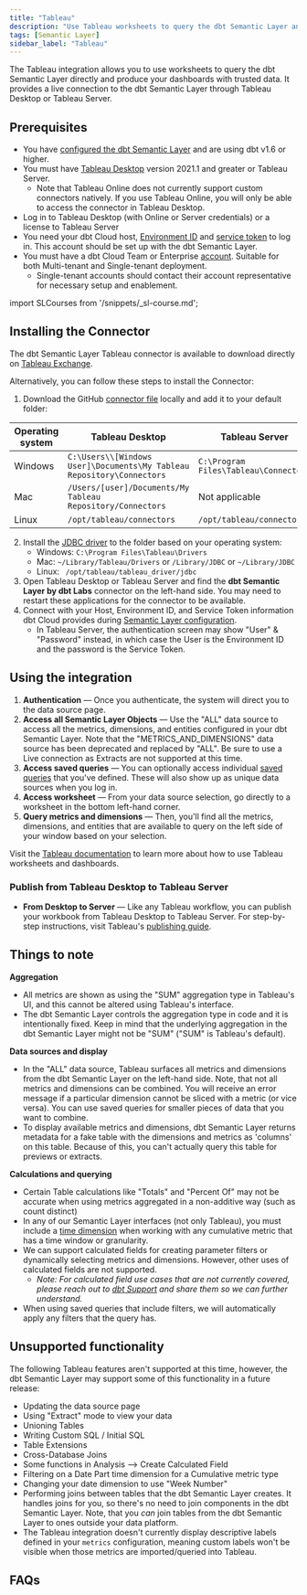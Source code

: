 ```yaml
---
title: "Tableau"
description: "Use Tableau worksheets to query the dbt Semantic Layer and produce dashboards with trusted date."
tags: [Semantic Layer]
sidebar_label: "Tableau"
---
```


The Tableau integration allows you to use worksheets to query the dbt Semantic Layer directly and produce your dashboards with trusted data. It provides a live connection to the dbt Semantic Layer through Tableau Desktop or Tableau Server.

## Prerequisites

- You have [configured the dbt Semantic Layer](/docs/use-dbt-semantic-layer/setup-sl) and are using dbt v1.6 or higher.
- You must have [Tableau Desktop](https://www.tableau.com/en-gb/products/desktop) version 2021.1 and greater or Tableau Server.
  - Note that Tableau Online does not currently support custom connectors natively. If you use Tableau Online, you will only be able to access the connector in Tableau Desktop.
- Log in to Tableau Desktop (with Online or Server credentials) or a license to Tableau Server
- You need your dbt Cloud host, [Environment ID](/docs/use-dbt-semantic-layer/setup-sl#set-up-dbt-semantic-layer) and [service token](/docs/dbt-cloud-apis/service-tokens) to log in. This account should be set up with the dbt Semantic Layer.
- You must have a dbt Cloud Team or Enterprise [account](https://www.getdbt.com/pricing). Suitable for both Multi-tenant and Single-tenant deployment. 
  - Single-tenant accounts should contact their account representative for necessary setup and enablement.

import SLCourses from '/snippets/_sl-course.md';

<SLCourses/>

## Installing the Connector

The dbt Semantic Layer Tableau connector is available to download directly on [Tableau Exchange](https://exchange.tableau.com/products/1020).

Alternatively, you can follow these steps to install the Connector:

1. Download the GitHub [connector file](https://github.com/dbt-labs/semantic-layer-tableau-connector/releases/latest/download/dbt_semantic_layer.taco) locally and add it to your default folder:

| Operating system |Tableau Desktop | Tableau Server |
| ---------------- | -------------- | -------------- |
| Windows | `C:\Users\\[Windows User]\Documents\My Tableau Repository\Connectors` | `C:\Program Files\Tableau\Connectors` |
| Mac | `/Users/[user]/Documents/My Tableau Repository/Connectors` | Not applicable |
| Linux | `/opt/tableau/connectors` | `/opt/tableau/connectors` |
 
2. Install the [JDBC driver](/docs/dbt-cloud-apis/sl-jdbc) to the folder based on your operating system:
   - Windows: `C:\Program Files\Tableau\Drivers`
   - Mac: `~/Library/Tableau/Drivers` or `/Library/JDBC` or `~/Library/JDBC`
   - Linux: ` /opt/tableau/tableau_driver/jdbc`
3. Open Tableau Desktop or Tableau Server and find the **dbt Semantic Layer by dbt Labs** connector on the left-hand side. You may need to restart these applications for the connector to be available.
4. Connect with your Host, Environment ID, and Service Token information dbt Cloud provides during [Semantic Layer configuration](/docs/use-dbt-semantic-layer/setup-sl#:~:text=After%20saving%20it%2C%20you%27ll%20be%20provided%20with%20the%20connection%20information%20that%20allows%20you%20to%20connect%20to%20downstream%20tools). 
   - In Tableau Server, the authentication screen may show "User" & "Password" instead, in which case the User is the Environment ID and the password is the Service Token.

## Using the integration

1. **Authentication** &mdash; Once you authenticate, the system will direct you to the data source page.
2. **Access all Semantic Layer Objects** &mdash; Use the "ALL" data source to access all the metrics, dimensions, and entities configured in your dbt Semantic Layer. Note that the "METRICS_AND_DIMENSIONS" data source has been deprecated and replaced by "ALL". Be sure to use a Live connection as Extracts are not supported at this time. 
3. **Access saved queries** &mdash; You can optionally access individual [saved queries](/docs/build/saved-queries) that you've defined. These will also show up as unique data sources when you log in. 
4. **Access worksheet** &mdash; From your data source selection, go directly to a worksheet in the bottom left-hand corner.
5. **Query metrics and dimensions** &mdash; Then, you'll find all the metrics, dimensions, and entities that are available to query on the left side of your window based on your selection.

Visit the [Tableau documentation](https://help.tableau.com/current/pro/desktop/en-us/gettingstarted_overview.htm) to learn more about how to use Tableau worksheets and dashboards.

### Publish from Tableau Desktop to Tableau Server

- **From Desktop to Server** &mdash; Like any Tableau workflow, you can publish your workbook from Tableau Desktop to Tableau Server. For step-by-step instructions, visit Tableau's [publishing guide](https://help.tableau.com/current/pro/desktop/en-us/publish_workbooks_share.htm).

## Things to note

**Aggregation**<br />
- All metrics are shown as using the "SUM" aggregation type in Tableau's UI, and this cannot be altered using Tableau's interface. 
- The dbt Semantic Layer controls the aggregation type in code and it is intentionally fixed. Keep in mind that the underlying aggregation in the dbt Semantic Layer might not be "SUM" ("SUM" is Tableau's default).

**Data sources and display**<br />
-  In the "ALL" data source, Tableau surfaces all metrics and dimensions from the dbt Semantic Layer on the left-hand side. Note, that not all metrics and dimensions can be combined. You will receive an error message if a particular dimension cannot be sliced with a metric (or vice versa). You can use saved queries for smaller pieces of data that you want to combine.
- To display available metrics and dimensions, dbt Semantic Layer returns metadata for a fake table with the dimensions and metrics as 'columns' on this table. Because of this, you can't actually query this table for previews or extracts.

**Calculations and querying**<br />
- Certain Table calculations like "Totals" and "Percent Of" may not be accurate when using metrics aggregated in a non-additive way (such as count distinct)
- In any of our Semantic Layer interfaces (not only Tableau), you must include a [time dimension](/docs/build/cumulative#limitations) when working with any cumulative metric that has a time window or granularity.
- We can support calculated fields for creating parameter filters or dynamically selecting metrics and dimensions. However, other uses of calculated fields are not supported. 
  - _Note: For calculated field use cases that are not currently covered, please reach out to <a href="mailto:support@getdbt.com?subject=dbt Semantic Layer feedback">dbt Support</a> and share them so we can further understand._
- When using saved queries that include filters, we will automatically apply any filters that the query has.

## Unsupported functionality

The following Tableau features aren't supported at this time, however, the dbt Semantic Layer may support some of this functionality in a future release:
- Updating the data source page
- Using "Extract" mode to view your data
- Unioning Tables
- Writing Custom SQL / Initial SQL
- Table Extensions
- Cross-Database Joins
- Some functions in Analysis --> Create Calculated Field
- Filtering on a Date Part time dimension for a Cumulative metric type
- Changing your date dimension to use "Week Number"
- Performing joins between tables that the dbt Semantic Layer creates. It handles joins for you, so there's no need to join components in the dbt Semantic Layer. Note, that you _can_ join tables from the dbt Semantic Layer to ones outside your data platform.
- The Tableau integration doesn't currently display descriptive labels defined in your `metrics` configuration, meaning custom labels won't be visible when those metrics are imported/queried into Tableau. 
  
## FAQs
<FAQ path="Troubleshooting/sl-alpn-error" />
